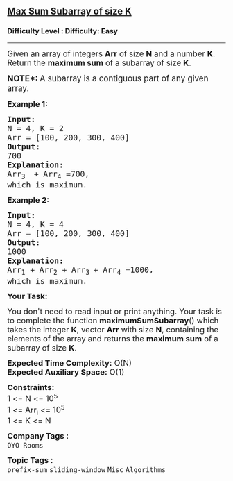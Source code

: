 <h2><a href="https://www.geeksforgeeks.org/problems/max-sum-subarray-of-size-k5313/1">Max Sum Subarray of size K</a></h2><h3>Difficulty Level : Difficulty: Easy</h3><hr><div class="problems_problem_content__Xm_eO"><p><span style="font-size: 18px;">Given an array of integers <strong>Arr</strong> of size <strong>N</strong> and a number <strong>K</strong>. Return&nbsp;the <strong>maximum sum</strong> of a subarray of size <strong>K</strong>.</span></p>
<p><span style="font-size: 14pt;"><strong>NOTE*:&nbsp;</strong>A subarray is a contiguous part of any given array.</span></p>
<p><strong><span style="font-size: 18px;">Example 1:</span></strong></p>
<pre><strong><span style="font-size: 18px;">Input:</span></strong>
<span style="font-size: 18px;">N = 4, K = 2
Arr = [100, 200, 300, 400]</span>
<strong><span style="font-size: 18px;">Output:</span></strong>
<span style="font-size: 18px;">700</span>
<strong><span style="font-size: 18px;">Explanation:</span></strong>
<span style="font-size: 18px;">Arr<sub>3 </sub> + Arr<sub>4</sub> =700,</span>
<span style="font-size: 18px;">which is maximum.</span></pre>
<p><strong><span style="font-size: 18px;">Example 2:</span></strong></p>
<pre><strong><span style="font-size: 18px;">Input:</span></strong>
<span style="font-size: 18px;">N = 4, K = 4</span>
<span style="font-size: 18px;">Arr = [100, 200, 300, 400]</span>
<strong><span style="font-size: 18px;">Output:</span></strong>
<span style="font-size: 18px;">1000</span>
<strong><span style="font-size: 18px;">Explanation:</span></strong>
<span style="font-size: 18px;">Arr<sub>1</sub> + Arr<sub>2</sub> + Arr<sub>3 </sub>+ Arr<sub>4</sub> =1000,</span>
<span style="font-size: 18px;">which is maximum.</span></pre>
<p><strong><span style="font-size: 18px;">Your Task:</span></strong></p>
<p><span style="font-size: 18px;">You don't need to read input or print anything. Your task is to complete the function <strong>maximumSumSubarray</strong>() which takes the integer <strong>K</strong>, vector <strong>Arr</strong> with size <strong>N</strong>, containing the elements of the array and returns the <strong>maximum sum</strong> of a subarray of size <strong>K</strong>.</span></p>
<p><span style="font-size: 18px;"><strong>Expected Time Complexity:</strong> O(N)<br><strong>Expected Auxiliary Space:</strong> O(1)</span></p>
<p><span style="font-size: 18px;"><strong>Constraints:</strong><br>1 &lt;= N &lt;= 10<sup>5<br></sup>1 &lt;= Arr<sub>i</sub> &lt;= 10<sup>5</sup><sup><br></sup></span><span style="font-size: 18px;">1 &lt;= K &lt;= N</span></p></div><p><span style=font-size:18px><strong>Company Tags : </strong><br><code>OYO Rooms</code>&nbsp;<br><p><span style=font-size:18px><strong>Topic Tags : </strong><br><code>prefix-sum</code>&nbsp;<code>sliding-window</code>&nbsp;<code>Misc</code>&nbsp;<code>Algorithms</code>&nbsp;